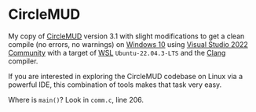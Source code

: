 # CircleMUD

My copy of [CircleMUD](www.circlemud.org) version 3.1 with slight modifications to get a clean compile (no errors, no warnings) on [Windows 10](https://en.wikipedia.org/wiki/Windows_10) using [Visual Studio 2022 Community](https://visualstudio.microsoft.com/vs/community) with a target of [WSL](https://en.wikipedia.org/wiki/Windows_Subsystem_for_Linux) `Ubuntu-22.04.3-LTS` and the [Clang](https://clang.llvm.org) compiler.

If you are interested in exploring the CircleMUD codebase on Linux via a powerful IDE, this combination of tools makes that task very easy.

Where is `main()`? Look in `comm.c`, line 206.
